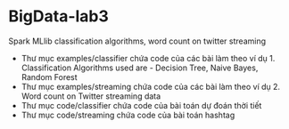 # BigData-lab3
Spark MLlib classification algorithms, word count on twitter streaming
+ Thư mục examples/classifier chứa code của các bài làm theo ví dụ 1. Classification Algorithms used are - Decision Tree, Naive Bayes, Random Forest
+ Thư mục examples/streaming chứa code của các bài làm theo ví dụ 2. Word count on Twitter streaming data
+ Thư mục code/classifier chứa code của bài toán dự đoán thời tiết
+ Thư mục code/streaming chứa code của bài toán hashtag
